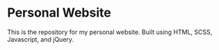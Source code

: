 # Personal Website
This is the repository for my personal website. Built using HTML, SCSS, Javascript, and jQuery.
